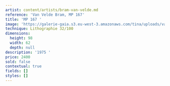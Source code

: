 ```yaml
---
artist: content/artists/bram-van-velde.md
reference: 'Van Velde Bram, MP 167'
title: 'MP 167 '
image: 'https://galerie-gaia.s3.eu-west-3.amazonaws.com/tina/uploads/van-velde-bram/mp-167-32100.jpg'
technique: Lithographie 32/100
dimensions:
  height: 98
  width: 62
  depth: null
description: '1975 '
price: 2400
sold: false
contextual: true
fields: []
styles: []
---
```


